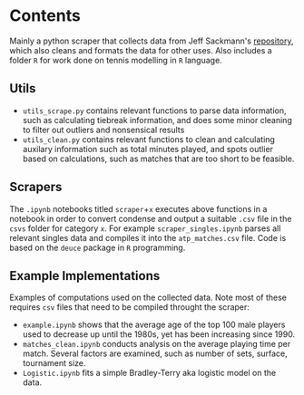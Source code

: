 # Contents
Mainly a python scraper that collects data from Jeff Sackmann's [repository](https://github.com/JeffSackmann/tennis_atp), which also cleans and formats the data for other uses.
Also includes a folder `R` for work done on tennis modelling in `R` language.
## Utils
- `utils_scrape.py` contains relevant functions to parse data information, such as calculating tiebreak information, and does some minor cleaning to filter out outliers and nonsensical results
- `utils_clean.py` contains relevant functions to clean and calculating auxilary information such as total minutes played, and spots outlier based on calculations, such as matches that are too short to be feasible.

## Scrapers
The `.ipynb` notebooks titled `scraper`+`x` executes above functions in a notebook in order to convert condense and output a suitable `.csv` file in the `csvs` folder for category `x`.
For example `scraper_singles.ipynb` parses all relevant singles data and compiles it into the `atp_matches.csv` file. Code is based on the `deuce` package in `R` programming.

## Example Implementations
Examples of computations used on the collected data. Note most of these requires `csv` files that need to be compiled throught the scraper:
- `example.ipynb` shows that the average age of the top 100 male players used to decrease up until the 1980s, yet has been increasing since 1990.
- `matches_clean.ipynb` conducts analysis on the average playing time per match. Several factors are examined, such as number of sets, surface, tournament size.
- `Logistic.ipynb` fits a simple Bradley-Terry aka logistic model on the data.
